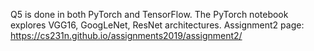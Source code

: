 
Q5 is done in both PyTorch and TensorFlow.
The PyTorch notebook explores VGG16, GoogLeNet, ResNet architectures.
Assignment2 page: https://cs231n.github.io/assignments2019/assignment2/
